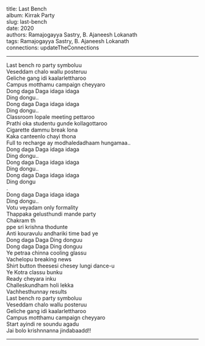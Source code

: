 title: Last Bench  
album: Kirrak Party  
slug: last-bench  
date: 2020  
authors: Ramajogayya Sastry, B. Ajaneesh Lokanath  
tags: Ramajogayya Sastry, B. Ajaneesh Lokanath  
connections: updateTheConnections  

------------

Last bench ro party symboluu  
Veseddam chalo wallu posteruu  
Geliche gang idi kaalarlettharoo  
Campus motthamu campaign cheyyaro  
Dong daga Daga idaga idaga  
Ding dongu..  
Dong daga Daga idaga idaga  
Ding dongu..  
Classroom lopale meeting pettaroo  
Prathi oka studentu gunde kollagottaroo  
Cigarette dammu break lona  
Kaka canteenlo chayi thona  
Full to recharge ay modhaledadhaam hungamaa..  
Dong daga Daga idaga idaga  
Ding dongu..  
Dong daga Daga idaga idaga  
Ding dongu..  
Dong daga Daga idaga idaga  
Ding dongu  
.  
Dong daga Daga idaga idaga  
Ding dongu..  
Votu veyadam only formality  
Thappaka gelusthundi mande party  
Chakram th  
ppe sri krishna thodunte  
Anti kouravulu andhariki time bad ye  
Dong daga Daga Ding donguu  
Dong daga Daga Ding donguu  
Ye petraa chinna cooling glassu  
Vachelopu breaking news  
Shirt button theesesi chesey lungi dance-u  
Ye Kotra classu bunku  
Ready cheyara inku  
Challeskundham holi lekka  
Vachhesthunnay results  
Last bench ro party symboluu  
Veseddam chalo wallu posteruu  
Geliche gang idi kaalarlettharoo  
Campus motthamu campaign cheyyaro  
Start ayindi re soundu agadu  
Jai bolo krishnnanna jindabaadd!!  


------------
